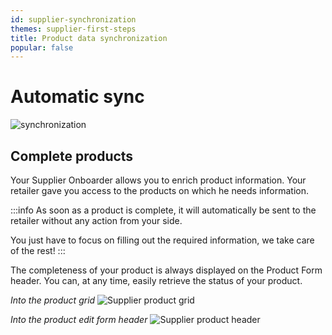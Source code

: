 ```yaml
---
id: supplier-synchronization
themes: supplier-first-steps
title: Product data synchronization
popular: false
---
```


# Automatic sync

![synchronization](../img/synchronization.svg)

## Complete products
Your Supplier Onboarder allows you to enrich product information. Your retailer gave you access to the products on which he needs information.

:::info
As soon as a product is complete, it will automatically be sent to the retailer without any action from your side.

You just have to focus on filling out the required information, we take care of the rest!
:::


The completeness of your product is always displayed on the Product Form header. You can, at any time, easily retrieve the status of your product.


*Into the product grid*
![Supplier product grid](../img/SUPPLIER_product_grid.png)

*Into the product edit form header*
![Supplier product header](../img/SUPPLIER_product_header.png)
